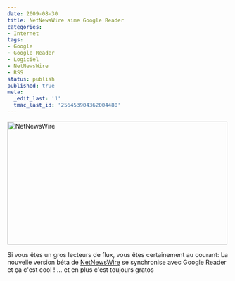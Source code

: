 ```yaml
---
date: 2009-08-30
title: NetNewsWire aime Google Reader
categories:
- Internet
tags:
- Google
- Google Reader
- Logiciel
- NetNewsWire
- RSS
status: publish
published: true
meta:
  _edit_last: '1'
  tmac_last_id: '256453904362004480'
---
```

<img class="alignnone size-full wp-image-1395" title="NetNewsWire" src="https://dlgjp9x71cipk.cloudfront.net/2009/08/netnewswire.png" alt="NetNewsWire" width="500" height="281" />

Si vous êtes un gros lecteurs de flux, vous êtes certainement au courant: La nouvelle version béta de <a href="https://www.newsgator.com/individuals/netnewswire/default.aspx">NetNewsWire</a> se synchronise avec Google Reader et ça c'est cool !
... et en plus c'est toujours gratos
